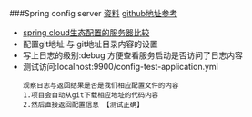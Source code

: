 ###Spring config server [资料](http://www.itmuch.com/spring-cloud/finchley-19/)  [github地址参考]()
+ [spring cloud生态配置的服务器比较](http://www.itmuch.com/spring-cloud-sum/spring-cloud-config-serer-compare/)
+ 配置git地址 与 git地址目录内容的设置
+ 写上日志的级别:debug 方便查看服务启动是否访问了日志内容
+ 测试访问:localhost:9900/config-test-application.yml  
  ```text
  观察日志与返回结果是否是我们相应配置文件的内容
  1.项目会自动从git下载相应地址的代码内容
  2.然后直接返回配置信息 【测试正确】  
  ```
